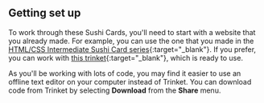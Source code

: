 ## Getting set up

To work through these Sushi Cards, you'll need to start with a website that you already made. For example, you can use the one that you made in the [HTML/CSS Intermediate Sushi Card series](https://projects.raspberrypi.org/en/projects/cd-intermediate-html-css-sushi){:target="_blank"}. If you prefer, you can work with [this trinket](http://dojo.soy/se-html3-start){:target="_blank"}, which is ready to use.

As you'll be working with lots of code, you may find it easier to use an offline text editor on your computer instead of Trinket. You can download code from Trinket by selecting **Download** from the **Share** menu.

